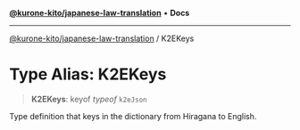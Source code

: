 [**@kurone-kito/japanese-law-translation**](../README.md) • **Docs**

***

[@kurone-kito/japanese-law-translation](../globals.md) / K2EKeys

# Type Alias: K2EKeys

> **K2EKeys**: keyof *typeof* `k2eJson`

Type definition that keys in the dictionary from Hiragana to English.
